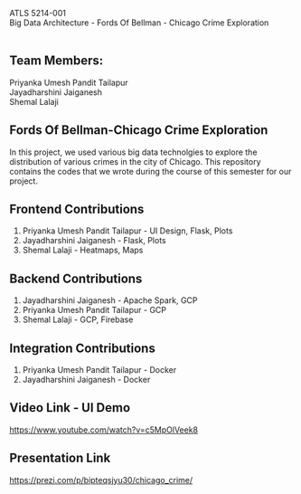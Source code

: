 ATLS 5214-001 </br>
Big Data Architecture - Fords Of Bellman - Chicago Crime Exploration</br>
<br/>
## Team Members: </br>
Priyanka Umesh Pandit Tailapur </br>
Jayadharshini Jaiganesh </br>
Shemal Lalaji </br>

## Fords Of Bellman-Chicago Crime Exploration</br>
In this project, we used various big data technolgies to explore the distribution of various crimes in the city of Chicago.
This repository contains the codes that we wrote during the course of this semester for our project.<br/>

## Frontend Contributions
1. Priyanka Umesh Pandit Tailapur - UI Design, Flask, Plots <br/>
2. Jayadharshini Jaiganesh - Flask, Plots <br/>
3. Shemal Lalaji - Heatmaps, Maps <br/>

## Backend Contributions
1. Jayadharshini Jaiganesh - Apache Spark, GCP <br/>
1. Priyanka Umesh Pandit Tailapur - GCP <br/>
3. Shemal Lalaji - GCP, Firebase <br/>

## Integration Contributions
1. Priyanka Umesh Pandit Tailapur - Docker <br/>
2. Jayadharshini Jaiganesh - Docker <br/>

## Video Link - UI Demo
https://www.youtube.com/watch?v=c5MpOlVeek8

## Presentation Link
https://prezi.com/p/bipteqsjyu30/chicago_crime/
